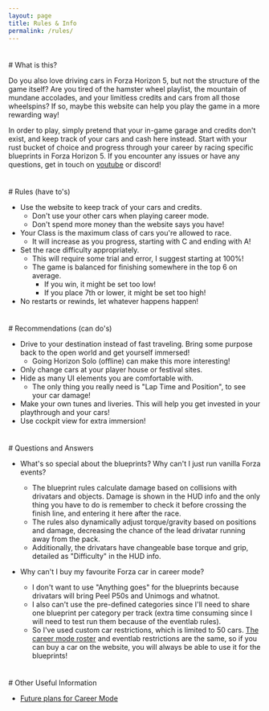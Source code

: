 ```yaml
---
layout: page
title: Rules & Info
permalink: /rules/
---
```



<div style="margin-top: 37px"></div>
# What is this?

Do you also love driving cars in Forza Horizon 5, but not the structure of the game itself?
Are you tired of the hamster wheel playlist, the mountain of mundane accolades, and your limitless credits and cars from all those wheelspins?
If so, maybe this website can help you play the game in a more rewarding way!

In order to play, simply pretend that your in-game garage and credits don't exist, and keep track of your cars and cash here instead.
Start with your rust bucket of choice and progress through your career by racing specific blueprints in Forza Horizon 5.
If you encounter any issues or have any questions, get in touch on [youtube](https://www.youtube.com/@sleepracer5124/featured) or discord!


<div style="margin-top: 37px"></div>
# Rules (have to's)

  * Use the website to keep track of your cars and credits.
      * Don't use your other cars when playing career mode.
      * Don't spend more money than the website says you have!
  * Your Class is the maximum class of cars you're allowed to race.
      * It will increase as you progress, starting with C and ending with A!
  * Set the race difficulty appropriately.
      * This will require some trial and error, I suggest starting at 100%!
      * The game is balanced for finishing somewhere in the top 6 on average.
          * If you win, it might be set too low!
          * If you place 7th or lower, it might be set too high!
  * No restarts or rewinds, let whatever happens happen!


<div style="margin-top: 37px"></div>
# Recommendations (can do's)

  * Drive to your destination instead of fast traveling.
Bring some purpose back to the open world and get yourself immersed!
      * Going Horizon Solo (offline) can make this more interesting!
  * Only change cars at your player house or festival sites.
  * Hide as many UI elements you are comfortable with.
      * The only thing you really need is "Lap Time and Position", to see your car damage!
  * Make your own tunes and liveries.
This will help you get invested in your playthrough and your cars!
  * Use cockpit view for extra immersion!


<div style="margin-top: 37px"></div>
# Questions and Answers

  * What's so special about the blueprints? Why can't I just run vanilla Forza events?
      * The blueprint rules calculate damage based on collisions with drivatars and objects.
Damage is shown in the HUD info and the only thing you have to do is remember to check it before crossing the finish line, and entering it here after the race.
      * The rules also dynamically adjust torque/gravity based on positions and damage, decreasing the chance of the lead drivatar running away from the pack.
      * Additionally, the drivatars have changeable base torque and grip, detailed as "Difficulty" in the HUD info.

  * Why can't I buy my favourite Forza car in career mode?
      * I don't want to use "Anything goes" for the blueprints because drivatars will bring Peel P50s and Unimogs and whatnot.
      * I also can't use the pre-defined categories since I'll need to share one blueprint per category per track (extra time consuming since I will need to test run them because of the eventlab rules).
      * So I've used custom car restrictions, which is limited to 50 cars.
[The career mode roster](/roster) and eventlab restrictions are the same, so if you can buy a car on the website, you will always be able to use it for the blueprints!


<div style="margin-top: 37px"></div>
# Other Useful Information

  * [Future plans for Career Mode](/future)

